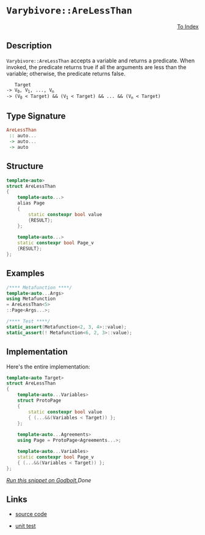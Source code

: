 <!-- Copyright 2024 Feng Mofan
SPDX-License-Identifier: Apache-2.0 -->

# `Varybivore::AreLessThan`

<p style='text-align: right;'><a href="../../../facilities/metafunctions.md#varybivore-are-less-than">To Index</a></p>

## Description

`Varybivore::AreLessThan` accepts a variable and returns a predicate.
When invoked, the predicate returns true if all the arguments are less than the variable;
otherwise, the predicate returns false.

<pre><code>   Target
-> V<sub>0</sub>, V<sub>1</sub>, ..., V<sub>n</sub>
-> (V<sub>0</sub> &lt; Target) && (V<sub>1</sub> &lt; Target) && ... && (V<sub>n</sub> &lt; Target)</code></pre>

## Type Signature

```Haskell
AreLessThan
 :: auto...
 -> auto...
 -> auto
```

## Structure

```C++
template<auto>
struct AreLessThan
{
    template<auto...>
    alias Page
    {
        static constexpr bool value
        {RESULT};
    };
    
    template<auto...>
    static constexpr bool Page_v
    {RESULT};
};
```

## Examples

```C++
/**** Metafunction ****/
template<auto...Args>
using Metafunction
= AreLessThan<5>
::Page<Args...>;

/**** Test ****/
static_assert(Metafunction<2, 3, 4>::value);
static_assert(! Metafunction<6, 2, 3>::value);
```

## Implementation

Here's the entire implementation:

```C++
template<auto Target>
struct AreLessThan
{
    template<auto...Variables>
    struct ProtoPage
    {
        static constexpr bool value
        { (...&&(Variables < Target)) };
    };
    
    template<auto...Agreements>
    using Page = ProtoPage<Agreements...>;

    template<auto...Variables>
    static constexpr bool Page_v
    { (...&&(Variables < Target)) };
};
```

[*Run this snippet on Godbolt.*](https://godbolt.org/#z:OYLghAFBqd5QCxAYwPYBMCmBRdBLAF1QCcAaPECAMzwBtMA7AQwFtMQByARg9KtQYEAysib0QXACx8BBAKoBnTAAUAHpwAMvAFYTStJg1DIApACYAQuYukl9ZATwDKjdAGFUtAK4sGISQDspK4AMngMmAByPgBGmMQgAMwArKQADqgKhE4MHt6%2B/kEZWY4CYRHRLHEJKbaY9qUMQgRMxAR5Pn6BdQ05za0E5VGx8UmpCi1tHQXdEwNDldVjAJS2qF7EyOwcAPQAVAeHR8cnhzsmGgCC%2B4cA1ACSLGn0bIJMjbdH51c3p3%2Bn30uF0uBEwTwMoJMiTcTC8RFuABVWsBMAQodhgRNiF4HLdLsRMCFMAoFAiEIZgSYAlYrrc6bdQeD3pgoTC4agAHRcgBqrTwTBi9AU6OB9NuWJxBFuymIqCIyiYKNF9KpNMuYrFc0cyFuaAYE0wqjSxFuMVQnluADcxF4WbSNXTVbcIFyOeYAGweiC84j8wXE26sxHI1HLZaBgIAESharFVOjiVjKvtdMZz2ZrNhRFdl2ABLBjAIwsSGJTty8WSM0sVmEDiUj0tl8prrNz%2BdeRddIsTlLLaYhLOhWc5PL5AqFIrLWrwOr1BqNJrNFoVKIA%2BpblY7qc6u2ZPXvvWP/Qo625g8QUQQwxGE2r4zHe9d/n9Ab89rdsKpWM9a19gW/nzOR831uABZVEmCoLwGAcHJPiAq5%2BwzId2RzC9i1LS4K3CYAwIgqCYMaSl6zxAkiRJMkKWhZJJ0uEAQBXQc3HxYAFC7EsHyuf8jkRYkpT/K5p2QVcmBJeICAgcCWgI2CBFZMxSFuRJFMkdF6OtbxMGWTjLiEkSxLaCAwDAPDpOg2SGFZd1FIUpS1JADTbW0xMOFWWhOGSXg/A4LRSFQTg3GsaxxXWTZa3MRIeFIAhNFc1YAGsQGSSQOQ0AAOMwzAATiyrhknStKuACAJpHcjhJF4FgJA0DRSG83z/I4XgFBAWqYp81zSDgWAYEQEB1gINI4XISg0CeOh4kiVhtlUNL3QAWndSRbmAZAdSkDkzF4TB8CIX10D0fhBBEMR2CkGRBEUFR1A60hdC4UgAHdiCYNJOB4NyPK82K/M4AB5OEhqlVAqFuWaFqWla1tuDazGdDxxvoE0Iq4ZZeHarRVggJAxrSCayAoCBcfxkBgCkBSaFoUFiBaiAYh%2BmJwlaABPd7eEZ5hiGZv6Ym0TAHDZ0gxo7P6GFoVnbqwGIvGAGFaFoFruF4LAWEMYBxElvACVgy1iR%2Bw1%2BbhbYovCUEyt82g8BiF6uY8LAfoIX0qqV0hdeIM0lEjME1ctoxYtWKgDFY7k8EwR6/rSRhBaO4RRHEc6Y6utQfvu/Q1ZQILLH0K2WsgVZUDSRpFfmiZ0ChSNTEsawzAat39r1vOen5xoXAYdxPE6PRQnCYYqlGB7imyARpj8AfMiHhgFhGBIHrsZu%2BkmdoO4KWf6nngR%2BjaKe%2B5n2xF5HvQ5i3nvFn71YFFCrYJE%2BjhPLqn7GrBubFuW1b1pSuGIFwQgSEDMxIrRtFf2qwECYCYFgBIEAEr%2BESByLKiQSoaEkGYSQ7oarJHdFlfQnAKqkCqpFDk7ouDujSllQq7pkp5XgdZeqvBGrNVakAjqWNerY36oDYahNiZIymmwTgrQWCWgCPNJguoDBVi4FlDkXBUrbV2iQPAB0HoxxOvHaQiclDJ1uroBSz1XpsxvnfWhv0OAA0GnCW4IMn4Q2WsgcRuFJHSNSvDVAiN4h/0SGYQBGNOpsO4fEEaRNXF4yRigexkiuC1UptTWm9NbocxZoLBJXMeZ8wFi7YWhZRbix%2BlLGWcsFaCxVj7bYvl8Da0cLrRWvkDbICNoLU29QfqW2tizO2pT0ZO0Fm7D2mAvaqyML7UAzC%2BBBwUCHMOEco4uxUXHM66jZBJxur5HRac/aVysFnFpucoF%2BULjkYupdy4bOrrXeI9cdnnzXhZVu7d8ij2CG3beSwx4lByAfV5E9nn9ybhZTeS97mH2uY0f53zd5HwBZ3Wei8wXXzWBsK%2BqNsG32%2BrdR%2B4MX5iLVjDKRMiNDOm/ntDxqN0bANIKA8BoxdllVwfgqRSCAjJCysVRIyDUGSAesY%2BhthGE%2BJYfANhA0gaBP8cQXh2wBGQxYAoS0OpLSOIHBMORP99qHVkKo%2BZF15CaOWToJIT0XpvSVoY1FDV/ocOBqDVQUqZVyoVcyCYLi3HI3/okbx/suo42CfjEV3rQmyrSGkdckjVyKoIKua16i6AxMoHE3yySJZRQTak5ugtMmCGyRLMpmBpayzEIUl2xTBkdNIOU%2BeVT9aqENqCBpggmm3RaTbZm7SHZdJdj0zIfTvaDJwh6wOipxmh3DpHbyUVZmnQkAsy6OqU76vsRnKuWyc7wHzvsgQisdilwXZsiwNc6F10UQ3XZc8bkQFcB8x56BYWfMaBewejRr2/JBfvZeDyT3PvmCfaeh8X2AuhZ%2Bio36kUXwRWdE1980WcDBja2VVp7WgkdV/eRLqAGkuYSAsBEDKA31pSAbKHJEgpHyhymqhGAgkIg2apqPK2pksSpIZIcCioBBqmlSQuUuAZT3MixIpq6GcDQ5jG%2BW1KP8eo3y1YbssjOEkEAA%3D)$Done$

## Links

- [source code](../../../../conceptrodon/varybivore/are_less_than.hpp)

- [unit test](../../../../tests/unit/metafunctions/varybivore/are_less_than.test.hpp)
